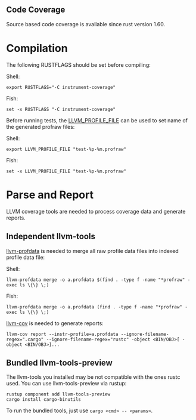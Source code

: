 Code Coverage
-----

Source based code coverage is available since rust version 1.60.

# Compilation

The following RUSTFLAGS should be set before compiling:

Shell:
```shell
export RUSTFLAGS="-C instrument-coverage"
```

Fish:
```fish
set -x RUSTFLAGS "-C instrument-coverage"
```

Before running tests, the 
[LLVM_PROFILE_FILE](https://clang.llvm.org/docs/SourceBasedCodeCoverage.html#running-the-instrumented-program)
can be used to set name of the generated profraw files:

Shell:
```shell
export LLVM_PROFILE_FILE "test-%p-%m.profraw"
```

Fish:
```fish
set -x LLVM_PROFILE_FILE "test-%p-%m.profraw"
```

# Parse and Report

LLVM coverage tools are needed to process coverage data and generate reports.

## Independent llvm-tools

[llvm-profdata](https://llvm.org/docs/CommandGuide/llvm-profdata.html)
is needed to merge all raw profile data files into indexed profile data file:

Shell:
```shell
llvm-profdata merge -o a.profdata $(find . -type f -name "*profraw" -exec ls \{\} \;)
```

Fish:
```fish
llvm-profdata merge -o a.profdata (find . -type f -name "*profraw" -exec ls \{\} \;)
```

[llvm-cov](https://llvm.org/docs/CommandGuide/llvm-cov.html) is needed to generate reports:

```shell
llvm-cov report --instr-profile=a.profdata --ignore-filename-regex=".cargo" --ignore-filename-regex="rustc" -object <BIN/OBJ>[ -object <BIN/OBJ>]...
```

## Bundled llvm-tools-preview

The llvm-tools you installed may be not compatible with the ones rustc used. You can use llvm-tools-preview via rustup:

```shell
rustup component add llvm-tools-preview
cargo install cargo-binutils
```

To run the bundled tools, just use ```cargo <cmd> -- <params>```.
